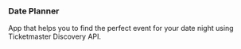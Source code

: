 ### Date Planner
App that helps you to find the perfect event for your date night using Ticketmaster Discovery API.